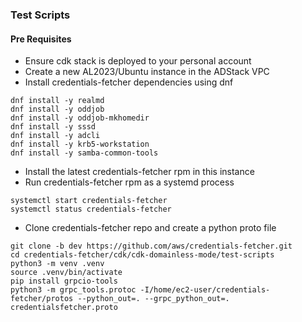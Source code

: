### Test Scripts 

#### Pre Requisites
- Ensure cdk stack is deployed to your personal account
- Create a new AL2023/Ubuntu instance in the ADStack VPC
- Install credentials-fetcher dependencies using dnf
```aiignore
dnf install -y realmd
dnf install -y oddjob
dnf install -y oddjob-mkhomedir
dnf install -y sssd
dnf install -y adcli
dnf install -y krb5-workstation
dnf install -y samba-common-tools
```
- Install the latest credentials-fetcher rpm in this instance
- Run credentials-fetcher rpm as a systemd process
```aiignore
systemctl start credentials-fetcher
systemctl status credentials-fetcher
```
- Clone credentials-fetcher repo and create a python proto file
```aiignore
git clone -b dev https://github.com/aws/credentials-fetcher.git
cd credentials-fetcher/cdk/cdk-domainless-mode/test-scripts
python3 -m venv .venv
source .venv/bin/activate
pip install grpcio-tools
python3 -m grpc_tools.protoc -I/home/ec2-user/credentials-fetcher/protos --python_out=. --grpc_python_out=. credentialsfetcher.proto
```